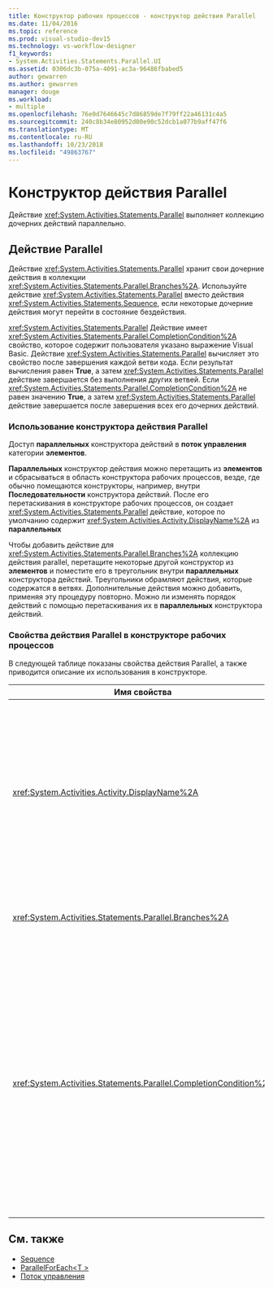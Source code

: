 ```yaml
---
title: Конструктор рабочих процессов - конструктор действия Parallel
ms.date: 11/04/2016
ms.topic: reference
ms.prod: visual-studio-dev15
ms.technology: vs-workflow-designer
f1_keywords:
- System.Activities.Statements.Parallel.UI
ms.assetid: 0306dc3b-075a-4091-ac3a-96486fbabed5
author: gewarren
ms.author: gewarren
manager: douge
ms.workload:
- multiple
ms.openlocfilehash: 76e0d7646645c7d86859de7f79ff22a46131c4a5
ms.sourcegitcommit: 240c8b34e80952d00e90c52dcb1a077b9aff47f6
ms.translationtype: MT
ms.contentlocale: ru-RU
ms.lasthandoff: 10/23/2018
ms.locfileid: "49863767"
---
```

# <a name="parallel-activity-designer"></a>Конструктор действия Parallel

Действие <xref:System.Activities.Statements.Parallel> выполняет коллекцию дочерних действий параллельно.

## <a name="the-parallel-activity"></a>Действие Parallel

Действие <xref:System.Activities.Statements.Parallel> хранит свои дочерние действия в коллекции <xref:System.Activities.Statements.Parallel.Branches%2A>. Используйте действие <xref:System.Activities.Statements.Parallel> вместо действия <xref:System.Activities.Statements.Sequence>, если некоторые дочерние действия могут перейти в состояние бездействия.

<xref:System.Activities.Statements.Parallel> Действие имеет <xref:System.Activities.Statements.Parallel.CompletionCondition%2A> свойство, которое содержит пользователя указано выражение Visual Basic. Действие <xref:System.Activities.Statements.Parallel> вычисляет это свойство после завершения каждой ветви кода. Если результат вычисления равен **True**, а затем <xref:System.Activities.Statements.Parallel> действие завершается без выполнения других ветвей. Если <xref:System.Activities.Statements.Parallel.CompletionCondition%2A> не равен значению **True**, а затем <xref:System.Activities.Statements.Parallel> действие завершается после завершения всех его дочерних действий.

### <a name="using-the-parallel-activity-designer"></a>Использование конструктора действия Parallel

Доступ **параллельных** конструктора действий в **поток управления** категории **элементов**.

**Параллельных** конструктор действия можно перетащить из **элементов** и сбрасываться в область конструктора рабочих процессов, везде, где обычно помещаются конструкторы, например, внутри **Последовательности** конструктора действий. После его перетаскивания в конструкторе рабочих процессов, он создает <xref:System.Activities.Statements.Parallel> действие, которое по умолчанию содержит <xref:System.Activities.Activity.DisplayName%2A> из **параллельных**

Чтобы добавить действие для <xref:System.Activities.Statements.Parallel.Branches%2A> коллекцию действия parallel, перетащите некоторые другой конструктор из **элементов** и поместите его в треугольник внутри **параллельных** конструктора действий. Треугольники обрамляют действия, которые содержатся в ветвях. Дополнительные действия можно добавить, применяя эту процедуру повторно. Можно ли изменять порядок действий с помощью перетаскивания их в **параллельных** конструктора действий.

### <a name="parallel-activity-properties-in-the-workflow-designer"></a>Свойства действия Parallel в конструкторе рабочих процессов

В следующей таблице показаны свойства действия Parallel, а также приводится описание их использования в конструкторе.

|Имя свойства|Обязательно|Использование|
|-|--------------|-|
|<xref:System.Activities.Activity.DisplayName%2A>|False|Указывает понятное отображаемое имя действия конструктора в заголовке. Значение по умолчанию — **параллельных**. Можно при необходимости изменить значение в **свойства** сетки или напрямую в заголовке конструктора действий.|
|<xref:System.Activities.Statements.Parallel.Branches%2A>|Да|Содержит коллекцию дочерних действий, которые должны быть выполнены.|
|<xref:System.Activities.Statements.Parallel.CompletionCondition%2A>|False|Вычисляется после завершения какой-либо ветви. Если результат вычисления равен **True**, то запланированные ожидающие выполнения ветви отменяются. Если это свойство не задано или имеет значение **False**, то действие завершается после завершения всех его дочерних действий. Значение по умолчанию — **null**.|

## <a name="see-also"></a>См. также

- [Sequence](../workflow-designer/sequence-activity-designer.md)
- [ParallelForEach\<T >](../workflow-designer/parallelforeach-t-activity-designer.md)
- [Поток управления](../workflow-designer/control-flow-activity-designers.md)